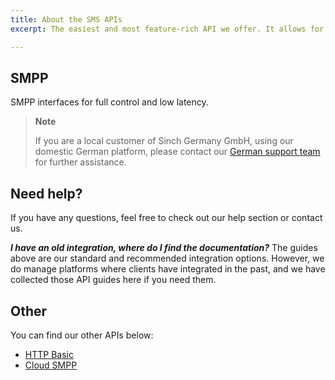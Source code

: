 ```yaml
---
title: About the SMS APIs
excerpt: The easiest and most feature-rich API we offer. It allows for single messages, scheduled batch sending, message templates and more. You can also use our server-side libraries if you like to work natively in your programming language of choice.

---
```


## SMPP

SMPP interfaces for full control and low latency.

> **Note**
>
> If you are a local customer of Sinch Germany GmbH, using our domestic German platform, please contact our [German support team](mailto:support-de@sinch.com) for further assistance.

## Need help?
If you have any questions, feel free to check out our help section or contact us.

***I have an old integration, where do I find the documentation?***
The guides above are our standard and recommended integration options. However, we do manage platforms where clients have integrated in the past, and we have collected those API guides here if you need them.

## Other

You can find our other APIs below:

- [HTTP Basic](doc:sms-other-http-basic)
- [Cloud SMPP](doc:sms-other-cloud-smpp)
